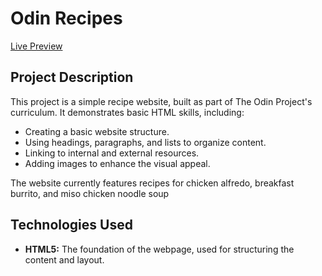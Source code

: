 # Odin Recipes
[Live Preview](https://ssaturgo2.github.io/odin-recipes)

## Project Description
This project is a simple recipe website, built as part of The Odin Project's curriculum. It demonstrates basic HTML skills, including:

*   Creating a basic website structure.
*   Using headings, paragraphs, and lists to organize content.
*   Linking to internal and external resources.
*   Adding images to enhance the visual appeal.

The website currently features recipes for chicken alfredo, breakfast burrito, and miso chicken noodle soup

## Technologies Used
*   **HTML5:**  The foundation of the webpage, used for structuring the content and layout.